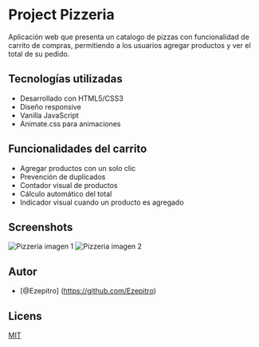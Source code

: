 
# Project Pizzeria

Aplicación web que presenta un catalogo de pizzas con funcionalidad de carrito de compras, permitiendo a los usuarios agregar productos y ver el total de su pedido.

## Tecnologías utilizadas

- Desarrollado con HTML5/CSS3 
- Diseño responsive
- Vanilla JavaScript
- Animate.css para animaciones

## Funcionalidades del carrito

- Agregar productos con un solo clic
- Prevención de duplicados
- Contador visual de productos
- Cálculo automático del total
- Indicador visual cuando un producto es agregado


## Screenshots

![Pizzeria imagen 1](screen_01)
![Pizzeria imagen 2](screen_02)

## Autor
- [@Ezepitro] (https://github.com/Ezepitro)

## Licens

[MIT](https://choosealicense.com/licenses/mit/)
